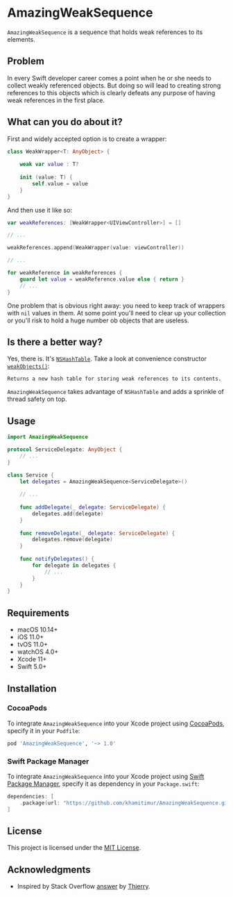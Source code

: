 # AmazingWeakSequence

`AmazingWeakSequence` is a sequence that holds weak references to its elements.

## Problem

In every Swift developer career comes a point when he or she needs to collect weakly referenced objects. But doing so will lead to creating strong references to this objects which is clearly defeats any purpose of having weak references in the first place.

## What can you do about it?

First and widely accepted option is to create a wrapper:
```swift
class WeakWrapper<T: AnyObject> {
    
    weak var value : T?
    
    init (value: T) {
        self.value = value
    }
}
```

And then use it like so:
```swift
var weakReferences: [WeakWrapper<UIViewController>] = []

// ...

weakReferences.append(WeakWrapper(value: viewController))

// ...

for weakReference in weakReferences {
    guard let value = weakReference.value else { return }
    // ...
}
```

One problem that is obvious right away: you need to keep track of wrappers with `nil` values in them. At some point you'll need to clear up your collection or you'll risk to hold a huge number ob objects that are useless.

## Is there a better way?

Yes, there is. It's [`NSHashTable`](https://developer.apple.com/documentation/foundation/nshashtable). Take a look at convenience constructor [`weakObjects()`](https://developer.apple.com/documentation/foundation/nshashtable/1412241-weakobjects):
```
Returns a new hash table for storing weak references to its contents.
```

`AmazingWeakSequence` takes advantage of `NSHashTable` and adds a sprinkle of thread safety on top.

## Usage

```swift
import AmazingWeakSequence

protocol ServiceDelegate: AnyObject {
    // ...
}

class Service {
    let delegates = AmazingWeakSequence<ServiceDelegate>()
    
    // ...
    
    func addDelegate(_ delegate: ServiceDelegate) {
        delegates.add(delegate)
    }
    
    func removeDelegate(_ delegate: ServiceDelegate) {
        delegates.remove(delegate)
    }
    
    func notifyDelegates() {
        for delegate in delegates {
            // ...
        }
    }
}
```

## Requirements

- macOS 10.14+
- iOS 11.0+
- tvOS 11.0+
- watchOS 4.0+
- Xcode 11+
- Swift 5.0+

## Installation
### CocoaPods
To integrate `AmazingWeakSequence` into your Xcode project using [CocoaPods](https://cocoapods.org/), specify it in your `Podfile`:
```ruby
pod 'AmazingWeakSequence', '~> 1.0'
```

### Swift Package Manager

To integrate `AmazingWeakSequence` into your Xcode project using [Swift Package Manager](https://swift.org/package-manager/), specify it as dependency in your `Package.swift`:

```swift
dependencies: [
    .package(url: "https://github.com/khamitimur/AmazingWeakSequence.git", .upToNextMajor(from: "1.0.0"))
]
```

## License

This project is licensed under the [MIT License](LICENSE).

## Acknowledgments

* Inspired by Stack Overflow [answer](https://stackoverflow.com/a/27108747/1022906) by [Thierry](https://stackoverflow.com/users/2449044/thierry).
